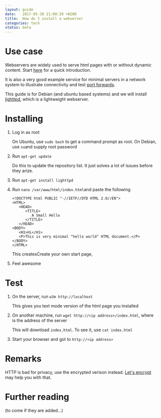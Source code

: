 ```yaml
---
layout: guide
date:   2017-05-30 21:00:39 +0200
title:  How do I install a webserver
categories: tech
status: beta
---
```


# Use case

Webservers are widely used to serve html pages with or without dynamic content. Start [here](https://developer.mozilla.org/en-US/docs/Learn/Common_questions/What_is_a_web_server) for a quick introduction.

It is also a very good example service for minimal servers in a network system to illustrate connectivity and test [port forwards](https://en.wikipedia.org/wiki/Port_forwarding).

This guide is for Debian (and ubuntu based systems) and we will install [lighttpd](https://www.lighttpd.net/), which is a lightweight webserver.


# Installing

1. Log in as root

    On Ubuntu, use `sudo bash` to get a command prompt as root.
    On Debian, use `su`and supply root password

1. Run `apt-get update`

    Do this to update the repository list. It just solves a lot of issues before they arize.

2. Run `apt-get install lighttpd`

3. Run `nano /var/www/html/index.html`and paste the following

    ```
    <!DOCTYPE html PUBLIC "-//IETF//DTD HTML 2.0//EN">
    <HTML>
       <HEAD>
          <TITLE>
             A Small Hello
          </TITLE>
       </HEAD>
    <BODY>
       <H1>Hi</H1>
       <P>This is very minimal "hello world" HTML document.</P>
    </BODY>
    </HTML>
    ```

    This createsCreate your own start page,

3. Feel awesome



# Test

1. On the server, run `w3m http://localhost`

    This gives you text mode version of the html page you installed

2. On another machine, run `wget http://<ip address>/index.html`, where <ip address> is the address of the server

    This will download `index.html`. To see it, use `cat index.html`

3. Start your browser and got to `http://<ip address>`


# Remarks

HTTP is bad for privacy, use the encrypted verison instead. [Let's encrypt](https://letsencrypt.org/) may help you with that.

# Further reading

(to come if they are added...)
